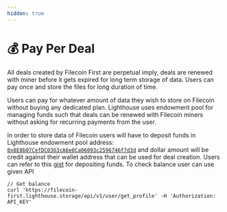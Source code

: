 ```yaml
---
hidden: true
---
```


# 💰 Pay Per Deal

All deals created by Filecoin First are perpetual imply, deals are renewed with miner before it gets expired for long term storage of data. Users can pay once and store the files for long duration of time.

Users can pay for whatever amount of data they wish to store on Filecoin without buying any dedicated plan. Lighthouse uses endowment pool for managing funds such that deals can be renewed with Filecoin miners without asking for recurring payments from the user.

In order to store data of Filecoin users will have to deposit funds in Lighthouse endowment pool address: [`0x0E8b07CefDC0363cA6e0Ca06093c2596746f7d3d`](https://filfox.info/en/address/0x0E8b07CefDC0363cA6e0Ca06093c2596746f7d3d)  and dollar amount will be credit against their wallet address that can be used for deal creation. Users can refer to this [gist](https://gist.github.com/parva-jain/16429130fc2958c286287db8fe8ae28a) for depositing funds. To check balance user can use given API

```
// Get balance
curl 'https://filecoin-first.lighthouse.storage/api/v1/user/get_profile' -H 'Authorization: API_KEY'
```

